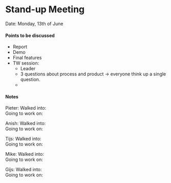 # Stand-up Meeting
Date: Monday, 13th of June
#### Points to be discussed
- Report
- Demo
- Final features
- TW session:
	- Leader
	- 3 questions about process and product -> everyone think up a single question.
	- 















#### Notes
Pieter:
	Walked into:             
	Going to work on:    

Anish:
	Walked into:             
	Going to work on:    

Tijs:
	Walked into:             
	Going to work on:    

Mike:
	Walked into:             
	Going to work on:    
	
Gijs:
	Walked into:             
	Going to work on:    
